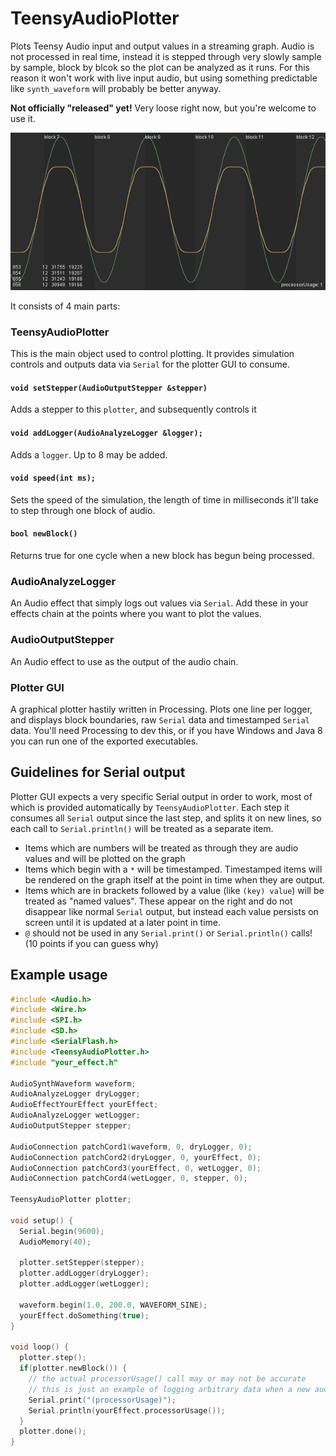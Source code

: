 # TeensyAudioPlotter

Plots Teensy Audio input and output values in a streaming graph. Audio is not processed in real time, instead it is stepped through very slowly sample by sample, block by blcok so the plot can be analyzed as it runs. For this reason it won't work with live input audio, but using something predictable like `synth_waveform` will probably be better anyway.

**Not officially "released" yet!** Very loose right now, but you're welcome to use it.

![Waveshaper input vs output](https://github.com/dxinteractive/TeensyAudioWaveshaper/blob/master/docs/example2.gif)

It consists of 4 main parts:

### TeensyAudioPlotter

This is the main object used to control plotting. It provides simulation controls and outputs data via `Serial` for the plotter GUI to consume.

#### `void setStepper(AudioOutputStepper &stepper)`

Adds a stepper to this `plotter`, and subsequently controls it

#### `void addLogger(AudioAnalyzeLogger &logger);`

Adds a `logger`. Up to 8 may be added.

#### `void speed(int ms);`

Sets the speed of the simulation, the length of time in milliseconds it'll take to step through one block of audio.

#### `bool newBlock()`

Returns true for one cycle when a new block has begun being processed.

### AudioAnalyzeLogger

An Audio effect that simply logs out values via `Serial`. Add these in your effects chain at the points where you want to plot the values.

### AudioOutputStepper

An Audio effect to use as the output of the audio chain.

### Plotter GUI

A graphical plotter hastily written in Processing. Plots one line per logger, and displays block boundaries, raw `Serial` data and timestamped `Serial` data.
You'll need Processing to dev this, or if you have Windows and Java 8 you can run one of the exported executables.

## Guidelines for Serial output

Plotter GUI expects a very specific Serial output in order to work, most of which is provided automatically by `TeensyAudioPlotter`. Each step it consumes all `Serial` output since the last step, and splits it on new lines, so each call to `Serial.println()` will be treated as a separate item.

- Items which are numbers will be treated as through they are audio values and will be plotted on the graph
- Items which begin with a `*` will be timestamped. Timestamped items will be rendered on the graph itself at the point in time when they are output.
- Items which are in brackets followed by a value (like `(key) value`) will be treated as "named values". These appear on the right and do not disappear like normal `Serial` output, but instead each value persists on screen until it is updated at a later point in time.
- `@` should not be used in any `Serial.print()` or `Serial.println()` calls! (10 points if you can guess why)


## Example usage

```c++
#include <Audio.h>
#include <Wire.h>
#include <SPI.h>
#include <SD.h>
#include <SerialFlash.h>
#include <TeensyAudioPlotter.h>
#include "your_effect.h"

AudioSynthWaveform waveform;
AudioAnalyzeLogger dryLogger;
AudioEffectYourEffect yourEffect;
AudioAnalyzeLogger wetLogger;
AudioOutputStepper stepper;

AudioConnection patchCord1(waveform, 0, dryLogger, 0);
AudioConnection patchCord2(dryLogger, 0, yourEffect, 0);
AudioConnection patchCord3(yourEffect, 0, wetLogger, 0);
AudioConnection patchCord4(wetLogger, 0, stepper, 0);

TeensyAudioPlotter plotter;

void setup() {
  Serial.begin(9600);
  AudioMemory(40);

  plotter.setStepper(stepper);
  plotter.addLogger(dryLogger);
  plotter.addLogger(wetLogger);

  waveform.begin(1.0, 200.0, WAVEFORM_SINE);
  yourEffect.doSomething(true);
}

void loop() {
  plotter.step();
  if(plotter.newBlock()) {
    // the actual processorUsage() call may or may not be accurate
    // this is just an example of logging arbitrary data when a new audio block is processed
    Serial.print("(processorUsage)");
    Serial.println(yourEffect.processorUsage());
  }
  plotter.done();
}

```